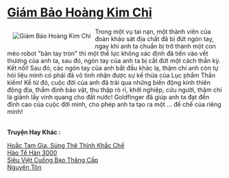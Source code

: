 <a href="https://truyenwiki.net/giam-bao-hoang-kim-chi.36632/" title="Giám Bảo Hoàng Kim Chỉ"><h1>Giám Bảo Hoàng Kim Chỉ</h1></a><div style="display:table"><img align="right" style="float: left; padding: 10px;" src="https://truyenwiki.net/a/img/str/src/36632.jpg" alt="Giám Bảo Hoàng Kim Chỉ">Trong một vụ tai nạn, một thành viên của đoàn khảo sát địa chất đã bị đứt ngón tay, ngay khi anh ta chuẩn bị trở thành một con mèo robot "bàn tay tròn" thì một thế lực không xác định đã tiến vào vết thương của anh ta, sau đó, ngón tay của anh ta bị cắt đứt một cách thần kỳ. Kết nối! Sau đó, các ngón tay của anh bắt đầu khác lạ, thậm chí anh còn tự hỏi liệu mình có phải đã vô tình nhận được sự kế thừa của Lục phẩm Thần kiếm! Kể từ đó, cuộc đời của anh đã trải qua những biến động kinh thiên động địa, thẩm định bảo vật, thu thập rò rỉ, khởi nghiệp, cứu người, thậm chí là giành lấy vinh quang cho đất nước! Goldfinger đã giúp anh ta đạt đến đỉnh cao của cuộc đời mình, cho phép anh ta tạo ra một ... đế chế của riêng mình!</div><p><br><b>Truyện Hay Khác :</b></p><a href="https://truyenwiki.net/hoac-tam-gia-sung-the-thinh-khac-che.36228/" alt="Hoắc Tam Gia, Sủng Thê Thỉnh Khắc Chế">Hoắc Tam Gia, Sủng Thê Thỉnh Khắc Chế</a><br/><a href="https://github.com/nownovels/wikidich/tree/master/truyenhay/36080" alt="Hào Tế Hàn 3000">Hào Tế Hàn 3000</a><br/><a href="https://github.com/nownovels/wikidich/tree/master/truyenhay/35777" alt="Siêu Việt Cuồng Bạo Thăng Cấp">Siêu Việt Cuồng Bạo Thăng Cấp</a><br/><a href="https://sangtacviet.wordpress.com/2020/10/22/nguyen-ton/" alt="Nguyên Tôn">Nguyên Tôn</a><br/>